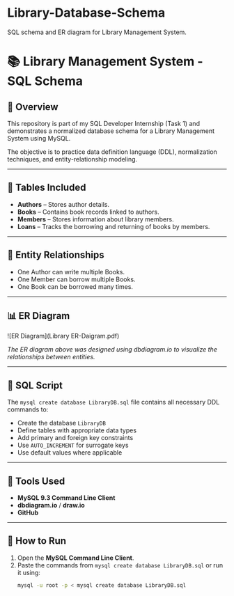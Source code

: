 # Library-Database-Schema
SQL schema and ER diagram for Library Management System.

# 📚 Library Management System - SQL Schema

## 📌 Overview
This repository is part of my SQL Developer Internship (Task 1) and demonstrates a normalized database schema for a Library Management System using MySQL.

The objective is to practice data definition language (DDL), normalization techniques, and entity-relationship modeling.

---

## 🧱 Tables Included

- **Authors** – Stores author details.
- **Books** – Contains book records linked to authors.
- **Members** – Stores information about library members.
- **Loans** – Tracks the borrowing and returning of books by members.

---

## 🔗 Entity Relationships

- One Author can write multiple Books.  
- One Member can borrow multiple Books.  
- One Book can be borrowed many times.

---

## 📊 ER Diagram

![ER Diagram](Library ER-Daigram.pdf)

*The ER diagram above was designed using dbdiagram.io to visualize the relationships between entities.*

---

## 🧾 SQL Script

The `mysql create database LibraryDB.sql` file contains all necessary DDL commands to:
- Create the database `LibraryDB`
- Define tables with appropriate data types
- Add primary and foreign key constraints
- Use `AUTO_INCREMENT` for surrogate keys
- Use default values where applicable

---

## 🧰 Tools Used

- **MySQL 9.3 Command Line Client**
- **dbdiagram.io** / **draw.io**
- **GitHub**

---

## 🧪 How to Run

1. Open the **MySQL Command Line Client**.
2. Paste the commands from `mysql create database LibraryDB.sql` or run it using:
   ```bash
   mysql -u root -p < mysql create database LibraryDB.sql

